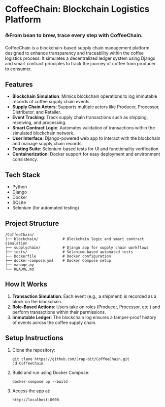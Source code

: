 # CoffeeChain: Blockchain Logistics Platform
### ☕From bean to brew, trace every step with CoffeeChain. ###
CoffeeChain is a blockchain-based supply chain management platform designed to enhance transparency and traceability within the coffee logistics process. It simulates a decentralized ledger system using Django and smart contract principles to track the journey of coffee from producer to consumer.

## Features

- **Blockchain Simulation**: Mimics blockchain operations to log immutable records of coffee supply chain events.
- **Supply Chain Actors**: Supports multiple actors like Producer, Processor, Distributor, and Retailer.
- **Event Tracking**: Track supply chain transactions such as shipping, receiving, and processing.
- **Smart Contract Logic**: Automates validation of transactions within the simulated blockchain network.
- **User Interface**: Django-powered web app to interact with the blockchain and manage supply chain records.
- **Testing Suite**: Selenium-based tests for UI and functionality verification.
- **Containerization**: Docker support for easy deployment and environment consistency.

## Tech Stack

- Python
- Django
- Docker
- SQLite
- Selenium (for automated testing)


## Project Structure
```
/CoffeeChain/
├── blockchain/           # Blockchain logic and smart contract simulation
├── supplychain/          # Django app for supply chain workflows
├── tests/                # Selenium-based automated tests
├── Dockerfile            # Docker configuration
├── docker-compose.yml    # Docker Compose setup
├── manage.py
└── README.md
```

## How It Works

1. **Transaction Simulation**: Each event (e.g., a shipment) is recorded as a block on the blockchain.
2. **Role-Based Actions**: Users take on roles (Producer, Processor, etc.) and perform transactions within their permissions.
3. **Immutable Ledger**: The blockchain log ensures a tamper-proof history of events across the coffee supply chain.

## Setup Instructions

1. Clone the repository:
   ```
   git clone https://github.com/Jrap-bit/CoffeeChain.git
   cd CoffeeChain
   ```
2. Build and run using Docker Compose:
   ```
   docker-compose up --build
   ```
3. Access the app at:
   ```
   http://localhost:8000
   ```
